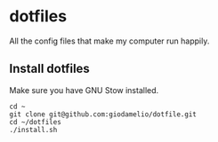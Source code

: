 # dotfiles

All the config files that make my computer run happily.

## Install dotfiles

Make sure you have GNU Stow installed.

```shell
cd ~
git clone git@github.com:giodamelio/dotfile.git
cd ~/dotfiles
./install.sh
```
